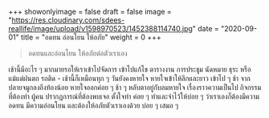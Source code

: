 +++
showonlyimage = false
draft = false
image = "https://res.cloudinary.com/sdees-reallife/image/upload/v1598970523/1452388114740.jpg"
date = "2020-09-01"
title = "อดทน อ่อนโยน ให้อภัย"
weight = 0
+++
> อดทนและอ่อนโยน ให้อภัยต่อตัวเราเอง

เช้านี้มีอะไร ๆ มากมายรอให้เราเข้าไปจัดการ เข้าไปแก้ไข ตารางงาน การประชุุม นัดหมาย ธุระ หรือแม้แต่ฝนตก รถติด - เช้านี้ก็เหมือนทุก ๆ วันยังคงหายใจ หายใจเข้าให้ลึกและยาว เข้าไป ๆ ช้า จากปลายจมูกลงถึงท้องน้อย หายใจออกค่อย ๆ ช้า ๆ หลับตาอยู่กับลมหายใจ เรื่องราวความเป็นไป กิจกรรมที่ต้องทำ ผู้คน ปรากฏการณ์ที่ต้องพบเจอ ตั้งใจทำ ค่อย ๆ ทำและจำไว้ให้บ่อย ๆ ว่าเราเองก็ต้องมีความอดทน มีความอ่อนโยน และต้องให้อภัยตัวเราเองด้วย บ่อย ๆ เสมอ ๆ
